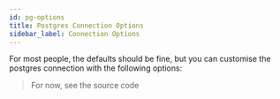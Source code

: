 ```yaml
---
id: pg-options
title: Postgres Connection Options
sidebar_label: Connection Options
---
```


For most people, the defaults should be fine, but you can customise the postgres connection with the following options:

> For now, see the source code